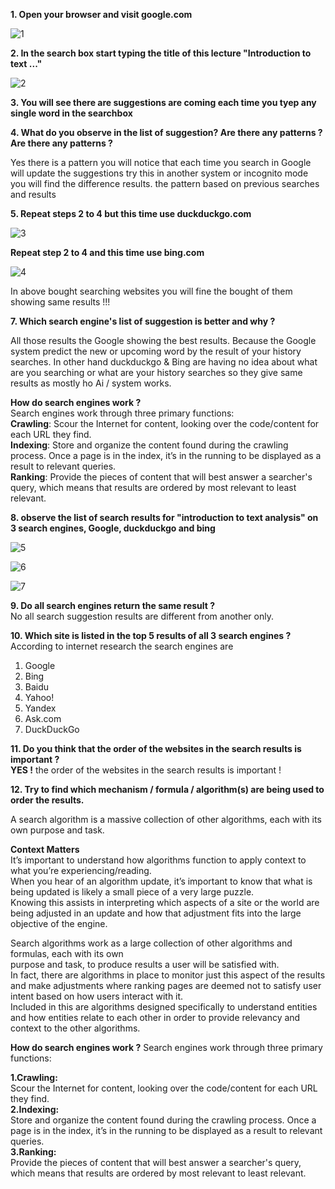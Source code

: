 **1. Open your browser and visit google.com**

![1](https://user-images.githubusercontent.com/57193804/115973914-f7126f00-a571-11eb-975e-ae55f3011c0e.jpg)

**2. In the search box start typing the title of this lecture "Introduction to text ..."**

![2](https://user-images.githubusercontent.com/57193804/115974012-08a84680-a573-11eb-898b-8096b478a67b.jpg)

**3. You will see there are suggestions are coming each time you tyep any single word in the searchbox**

**4. What do you observe in the list of suggestion? Are there any patterns ?** **Are there any patterns ?**

Yes there is a pattern you will notice that each time you search in Google will update the suggestions try this in another system or incognito mode you will find the difference results. the pattern based on previous searches and results


**5. Repeat steps 2 to 4 but this time use duckduckgo.com**

![3](https://user-images.githubusercontent.com/57193804/115974360-8ec58c80-a575-11eb-9f0a-e69888347762.jpg)

**Repeat step 2 to 4 and this time use bing.com**

![4](https://user-images.githubusercontent.com/57193804/115974388-d5b38200-a575-11eb-82b6-933bb7c2e559.jpg)

In above bought searching websites you will fine the bought of them showing same results !!! 

**7. Which search engine's list of suggestion is better and why ?**

All those results the Google showing the best results. Because the Google system predict the new or upcoming word by the result of your history searches. In other hand duckduckgo & Bing are having no idea about what are you searching or what are your history searches so they give same results as mostly ho Ai / system works. 

**How do search engines work ?**
<br/>Search engines work through three primary functions:<br/>**Crawling**: Scour the Internet for content, looking over the code/content for each URL they find.
 <br/>**Indexing**: Store and organize the content found during the crawling process. Once a page is in the index, it’s in the running to be displayed as a result to relevant queries. <br/>**Ranking**: Provide the pieces of content that will best answer a searcher's query, which means that results are ordered by most relevant to least relevant.
 
 **8. observe the list of search results for "introduction to text analysis" on 3 search engines, Google, duckduckgo and bing**

![5](https://user-images.githubusercontent.com/57193804/115974914-a737a600-a579-11eb-8767-49875edcac5e.jpg)

![6](https://user-images.githubusercontent.com/57193804/115974915-a9016980-a579-11eb-963a-0ab42c312225.jpg)

![7](https://user-images.githubusercontent.com/57193804/115974918-ac94f080-a579-11eb-94d5-244c3220ff84.jpg)

**9. Do all search engines return the same result ?**
<br/> No all search suggestion results are different from another only.

**10. Which site is listed in the top 5 results of all 3 search engines ?**
<br/>   According to internet research the search engines are <br/> 
 1.	Google<br/> 
 2.	Bing<br/> 
 3.	Baidu<br/> 
 4.	Yahoo!<br/> 
 5.	Yandex<br/> 
 6.	Ask.com<br/> 
 7.	DuckDuckGo<br/> 



**11. Do you think that the order of the websites in the search results is important ?**
<br/> **YES !** the order of the websites in the search results is important !

**12. Try to find which mechanism / formula / algorithm(s) are being used to order the results.**

A search algorithm is a massive collection of other algorithms, each with its own purpose and task. 

**Context Matters**<br/>It’s important to understand how algorithms function to apply context to what you’re experiencing/reading.<br/>When you hear of an algorithm update, it’s important to know that what is being updated is likely a small piece of a very large puzzle. <br/>Knowing this assists in interpreting which aspects of a site or the world are being adjusted in an update and how that adjustment fits into the large objective of the engine.

Search algorithms work as a large collection of other algorithms and formulas, each with its own<br/>purpose and task, to produce results a user will be satisfied with. <br/>In fact, there are algorithms in place to monitor just this aspect of the results and make adjustments where ranking pages are deemed not to satisfy user intent based on how users interact with it. <br/>Included in this are algorithms designed specifically to understand entities and how entities relate to each other in order to provide relevancy and context to the other algorithms.

**How do search engines work ?**
Search engines work through three primary functions:

**1.Crawling:** <br/>Scour the Internet for content, looking over the code/content for each URL they find.<br/>
**2.Indexing:** <br/>Store and organize the content found during the crawling process. Once a page is in the index, it’s in the running to be displayed as a result to relevant queries.<br/>
**3.Ranking:** <br/>Provide the pieces of content that will best answer a searcher's query, which means that results are ordered by most relevant to least relevant.
 
 

